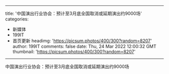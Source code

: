 
---
title: '中国演出行业协会：预计至3月底全国取消或延期演出约9000场'
categories: 
 - 新媒体
 - 199IT
 - 首页更新
headimg: 'https://picsum.photos/400/300?random=8207'
author: 199IT
comments: false
date: Thu, 24 Mar 2022 12:00:32 GMT
thumbnail: 'https://picsum.photos/400/300?random=8207'
---

<div>   
中国演出行业协会：预计至3月底全国取消或延期演出约9000场  
</div>
            
